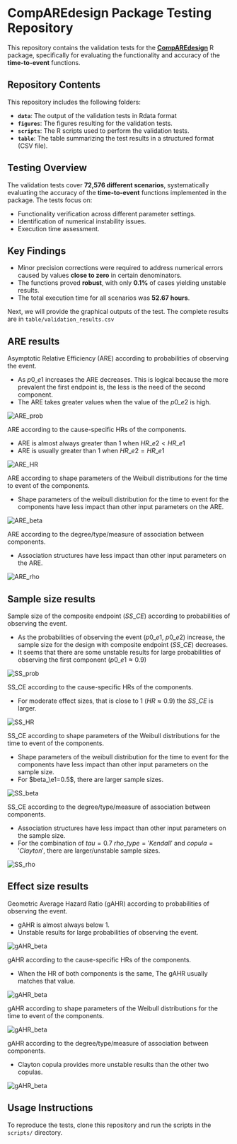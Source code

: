 # CompAREdesign Package Testing Repository

This repository contains the validation tests for the [**CompAREdesign**](https://CRAN.R-project.org/package=CompAREdesign) R package, specifically for evaluating the functionality and accuracy of the **time-to-event** functions.

## Repository Contents

This repository includes the following folders:

- **`data`**: The output of the validation tests in Rdata format
- **`figures`**: The figures resulting for the validation tests.
- **`scripts`**: The R scripts used to perform the validation tests.
- **`table`**: The table summarizing the test results in a structured format (CSV file).

## Testing Overview

The validation tests cover **72,576 different scenarios**, systematically evaluating the accuracy of the **time-to-event** functions implemented in the package. The tests focus on:

- Functionality verification across different parameter settings.
- Identification of numerical instability issues.
- Execution time assessment.

## Key Findings

- Minor precision corrections were required to address numerical errors caused by values **close to zero** in certain denominators.
- The functions proved **robust**, with only **0.1%** of cases yielding unstable results.
- The total execution time for all scenarios was **52.67 hours**.

Next, we will provide the graphical outputs of the test. The complete results are in `table/validation_results.csv`

## ARE results

Asymptotic Relative Efficiency (ARE) according to probabilities of observing the event.

- As $p0\_e1$ increases the ARE decreases. This is logical because the more prevalent the first endpoint is, the less is the need of the second component.
- The ARE takes greater values when the value of the $p0\_e2$ is high.

![ARE_prob](figures/check_are_prob.png)

ARE according to the cause-specific HRs of the components.

- ARE is almost always greater than 1 when $HR\_e2<HR\_e1$
- ARE is usually greater than 1 when $HR\_e2=HR\_e1$

![ARE_HR](figures/check_are_HR.png)

ARE according to shape parameters of the Weibull distributions for the time to event of the components.

- Shape parameters of the weibull distribution for the time to event for the components have less impact than other input parameters on the ARE.

![ARE_beta](figures/check_are_beta.png)

ARE according to the degree/type/measure of association between components.

- Association structures have less impact than other input parameters on the ARE.

![ARE_rho](figures/check_are_rho.png)

## Sample size results

Sample size of the composite endpoint ($SS\_CE$) according to probabilities of observing the event.

- As the probabilities of observing the event ($p0\_e1$, $p0\_e2$) increase, the sample size for the design with composite endpoint ($SS\_CE$) decreases.
- It seems that there are some unstable results for large probabilities of observing the first component ($p0\_e1 \approx 0.9$)

![SS_prob](figures/check_ss_prob.png)

SS_CE according to the cause-specific HRs of the components.

- For moderate effect sizes, that is close to 1 ($HR \approx 0.9$) the $SS\_CE$ is larger.

![SS_HR](figures/check_ss_HR.png)

SS_CE according to shape parameters of the Weibull distributions for the time to event of the components.

- Shape parameters of the weibull distribution for the time to event for the components have less impact than other input parameters on the sample size.
- For $beta_\e1=0.5$, there are larger sample sizes.

![SS_beta](figures/check_ss_beta.png)

SS_CE according to the degree/type/measure of association between components.

- Association structures have less impact than other input parameters on the sample size.
- For the combination of $tau=0.7$ $rho\_type='Kendall'$ and $copula='Clayton'$, there are larger/unstable sample sizes.

![SS_rho](figures/check_ss_rho.png)

## Effect size results

Geometric Average Hazard Ratio (gAHR) according to probabilities of observing the event.

- gAHR is almost always below 1.
- Unstable results for large probabilities of observing the event.

![gAHR_beta](figures/check_gAHR_prob.png)

gAHR according to the cause-specific HRs of the components.

- When the HR of both components is the same, The gAHR usually matches that value.

![gAHR_beta](figures/check_gAHR_HR.png)

gAHR according to shape parameters of the Weibull distributions for the time to event of the components.

![gAHR_beta](figures/check_gAHR_beta.png)

gAHR according to the degree/type/measure of association between components.

- Clayton copula provides more unstable results than the other two copulas.

![gAHR_beta](figures/check_gAHR_rho.png)


## Usage Instructions

To reproduce the tests, clone this repository and run the scripts in the `scripts/` directory. 


